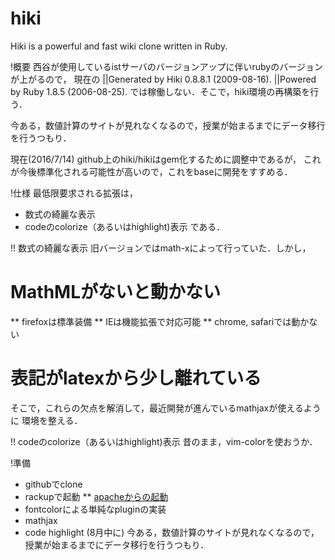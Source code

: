 # hikiHiki is a powerful and fast wiki clone written in Ruby.!概要西谷が使用しているistサーバのバージョンアップに伴いrubyのバージョンが上がるので，現在の||Generated by Hiki 0.8.8.1 (2009-08-16).||Powered by Ruby 1.8.5 (2006-08-25).では稼働しない．そこで，hiki環境の再構築を行う．今ある，数値計算のサイトが見れなくなるので，授業が始まるまでにデータ移行を行うつもり．現在(2016/7/14) github上のhiki/hikiはgem化するために調整中であるが，これが今後標準化される可能性が高いので，これをbaseに開発をすすめる．!仕様最低限要求される拡張は，* 数式の綺麗な表示* codeのcolorize（あるいはhighlight)表示である．!! 数式の綺麗な表示旧バージョンではmath-xによって行っていた．しかし，# MathMLがないと動かない** firefoxは標準装備** IEは機能拡張で対応可能** chrome, safariでは動かない# 表記がlatexから少し離れているそこで，これらの欠点を解消して，最近開発が進んでいるmathjaxが使えるように環境を整える．!! codeのcolorize（あるいはhighlight)表示昔のまま，vim-colorを使おうか．!準備* githubでclone* rackupで起動** [apacheからの起動](file.web_activate.html)* fontcolorによる単純なpluginの実装* mathjax* code highlight(8月中に)今ある，数値計算のサイトが見れなくなるので，授業が始まるまでにデータ移行を行うつもり．
